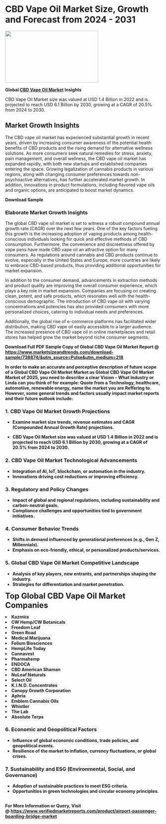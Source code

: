 <H1>CBD Vape Oil Market Size, Growth and Forecast from 2024 - 2031</H1><img class="aligncenter size-medium wp-image-584254" src="https://thirdeyenews.in/wp-content/uploads/2024/09/Global-Market-Research-300x168.jpeg" alt="" width="300" height="168" /><p><strong>Global&nbsp;<a href="https://www.marketsizeandtrends.com/download-sample/738874/&amp;utm_source=Pulse&amp;utm_medium=218">CBD Vape Oil Market</a> Insights</strong></p><p>CBD Vape Oil Market size was valued at USD 1.4 Billion in 2022 and is projected to reach USD 6.1 Billion by 2030, growing at a CAGR of 20.5% from 2024 to 2030.</p><p><h2>Market Growth Insights</h2> <p>The CBD vape oil market has experienced substantial growth in recent years, driven by increasing consumer awareness of the potential health benefits of CBD products and the rising demand for alternative wellness solutions. As more consumers seek natural remedies for stress, anxiety, pain management, and overall wellness, the CBD vape oil market has expanded rapidly, with both new startups and established companies entering the space. Growing legalization of cannabis products in various regions, along with changing consumer preferences towards non-psychoactive alternatives, has further accelerated market growth. In addition, innovations in product formulations, including flavored vape oils and organic options, are anticipated to boost market dynamics.</p> <p><strong>Download Sample</strong></p> <h3>Elaborate Market Growth Insights</h3> <p>The global CBD vape oil market is set to witness a robust compound annual growth rate (CAGR) over the next few years. One of the key factors fueling this growth is the increasing adoption of vaping products among health-conscious individuals looking for quick and effective methods of CBD consumption. Furthermore, the convenience and discreetness offered by vape pens have made CBD vape oil an attractive option for many consumers. As regulations around cannabis and CBD products continue to evolve, especially in the United States and Europe, more countries are likely to embrace CBD-based products, thus providing additional opportunities for market expansion.</p> <p>In addition to the consumer demand, advancements in extraction methods and product quality are improving the overall consumer experience, which plays a key role in market expansion. Companies are focusing on creating clean, potent, and safe products, which resonates well with the health-conscious demographic. The introduction of CBD vape oil with varying concentrations and potencies has also provided consumers with more personalized choices, catering to individual needs and preferences.</p> <p>Additionally, the global rise of e-commerce platforms has facilitated wider distribution, making CBD vape oil easily accessible to a larger audience. The increased presence of CBD vape oil in online marketplaces and retail stores has helped grow the market beyond niche consumer segments.</p> <p><strong></p><p><span class=""><strong>Download Full PDF Sample Copy of Global CBD Vape Oil Market Report</strong> @ <a href="https://www.marketsizeandtrends.com/download-sample/738874/&amp;utm_source=Pulse&amp;utm_medium=218" target="_blank">https://www.marketsizeandtrends.com/download-sample/738874/&amp;utm_source=Pulse&amp;utm_medium=218</a></span></p><p>In order to make an accurate and perceptive description of future scope of a Global&nbsp;CBD Vape Oil Market Market as Global&nbsp;CBD Vape Oil Market Market of 2025, you need to describe a clear Vision &ndash; What Industry or Linda can you think of for example: Quote from a Technology, healthcare, automotive, renewable energy, name the market you are Reffering to. However, some general trends and factors usually impact market reports and their future outlook include:</p><h3>1.&nbsp;<strong>CBD Vape Oil Market Growth Projections</strong></h3><ul><li>Examine market size trends, revenue estimates and CAGR (Compounded Annual Growth Rate) projections.</li><li><p>CBD Vape Oil Market size was valued at USD 1.4 Billion in 2022 and is projected to reach USD 6.1 Billion by 2030, growing at a CAGR of 20.5% from 2024 to 2030.</p></li></ul><h3>2.&nbsp;<strong>CBD Vape Oil Market Technological Advancements</strong></h3><ul><li>Integration of AI, IoT, blockchain, or automation in the industry.</li><li>Innovations driving cost reductions or improving efficiency.</li></ul><h3>3.&nbsp;<strong>Regulatory and Policy Changes</strong></h3><ul><li>Impact of global and regional regulations, including sustainability and carbon-neutral goals.</li><li>Compliance challenges and opportunities tied to government initiatives.</li></ul><h3>4.&nbsp;<strong>Consumer Behavior Trends</strong></h3><ul><li>Shifts in demand influenced by generational preferences (e.g., Gen Z, Millennials).</li><li>Emphasis on eco-friendly, ethical, or personalized products/services.</li></ul><h3>5.&nbsp;<strong>Global CBD Vape Oil Market Competitive Landscape</strong></h3><ul><li>Analysis of key players, new entrants, and partnerships shaping the industry.</li><li>Strategies for differentiation and market penetration.</li></ul><p data-pm-slice="1 1 []"><span style="color: inherit; font-family: inherit; font-size: 25px;">Top Global CBD Vape Oil Market Companies</span></p><div class="" data-test-id=""><p><li>Kazmira</li><li> CW Hemp/CW Botanicals</li><li> Freedom Leaf</li><li> Green Road</li><li> Medical Marijuana</li><li> Folium Biosciences</li><li> HempLife Today</li><li> Cannavest</li><li> Pharmahemp</li><li> ENDOCA</li><li> CBD American Shaman</li><li> NuLeaf Naturals</li><li> Select Oil</li><li> K.I.N.D. Concentrates</li><li> Canopy Growth Corporation</li><li> Aphria</li><li> Emblem Cannabis Oils</li><li> Whistler</li><li> The Lab</li><li> Absolute Terps</li></p></div><h3>6.&nbsp;<strong>Economic and Geopolitical Factors</strong></h3><ul><li>Influence of global economic conditions, trade policies, and geopolitical events.</li><li>Resilience of the market to inflation, currency fluctuations, or global crises.</li></ul><h3>7.&nbsp;<strong>Sustainability and ESG (Environmental, Social, and Governance)</strong></h3><ul><li>Adoption of sustainable practices to meet ESG criteria.</li><li>Opportunities in green technologies and circular economy principles.</li></ul><h2><strong style="font-size: 14px;">For More Information or Query, Visit @&nbsp;</strong><a style="background-color: #ffffff; font-size: 14px;" href="https://www.marketsizeandtrends.com/report/cbd-vape-oil-market/" target="_blank">https://www.verifiedmarketreports.com/product/airport-passenger-boarding-bridge-market</a></h2>
